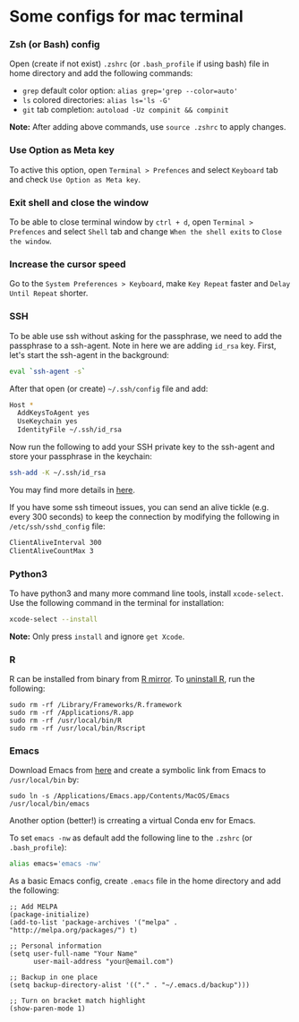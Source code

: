 # Some configs for mac terminal 

### Zsh (or Bash) config
Open (create if not exist) `.zshrc` (or `.bash_profile` if using bash) file in home directory and add the following commands:

- `grep` default color option: `alias grep='grep --color=auto'`
- `ls` colored directories: `alias ls='ls -G'`
- `git` tab completion: `autoload -Uz compinit && compinit`

**Note:** After adding above commands, use `source .zshrc` to apply changes.

### Use Option as Meta key
To active this option, open `Terminal > Prefences` and select `Keyboard` tab and check `Use Option as Meta key`.

### Exit shell and close the window
To be able to close terminal window by `ctrl + d`, open `Terminal > Prefences` and select `Shell` tab and change `When the shell exits` to `Close the window`.

### Increase the cursor speed
Go to the `System Preferences > Keyboard`, make `Key Repeat` faster and `Delay Until Repeat` shorter.

### SSH
To be able use ssh without asking for the passphrase, we need to add the passphrase to a ssh-agent. Note in here we are adding `id_rsa` key. First, let's start the ssh-agent in the background:

```bash
eval `ssh-agent -s`
```

After that open (or create) `~/.ssh/config` file and add:

```bash
Host *
  AddKeysToAgent yes
  UseKeychain yes
  IdentityFile ~/.ssh/id_rsa
```

Now run the following to add your SSH private key to the ssh-agent and store your passphrase in the keychain:

```bash
ssh-add -K ~/.ssh/id_rsa
```

You may find more details in [here](https://docs.github.com/en/github/authenticating-to-github/connecting-to-github-with-ssh/generating-a-new-ssh-key-and-adding-it-to-the-ssh-agent).

If you have some ssh timeout issues, you can send an alive tickle (e.g. every 300 seconds) to keep the connection by modifying the following in ` /etc/ssh/sshd_config` file:

```bash
ClientAliveInterval 300
ClientAliveCountMax 3
```

### Python3
To have python3 and many more command line tools, install `xcode-select`. Use the following command in the terminal for installation:

```bash
xcode-select --install
```

**Note:** Only press `install` and ignore `get Xcode`.

### R
R can be installed from binary from [R mirror](https://mirror.las.iastate.edu/CRAN/). To [uninstall R](https://cran.r-project.org/doc/manuals/r-release/R-admin.html#Uninstalling-under-macOS), run the following:

```
sudo rm -rf /Library/Frameworks/R.framework
sudo rm -rf /Applications/R.app
sudo rm -rf /usr/local/bin/R
sudo rm -rf /usr/local/bin/Rscript
```

### Emacs
Download Emacs from [here](https://emacsformacosx.com) and create a symbolic link from Emacs to `/usr/local/bin` by:

```
sudo ln -s /Applications/Emacs.app/Contents/MacOS/Emacs /usr/local/bin/emacs
```

Another option (better!) is crreating a virtual Conda env for Emacs.

To set `emacs -nw` as default add the following line to the `.zshrc` (or `.bash_profile`):

```bash
alias emacs='emacs -nw'
```

As a basic Emacs config, create `.emacs` file in the home directory and add the following:
```
;; Add MELPA
(package-initialize)
(add-to-list 'package-archives '("melpa" . "http://melpa.org/packages/") t)

;; Personal information
(setq user-full-name "Your Name"
      user-mail-address "your@email.com")

;; Backup in one place
(setq backup-directory-alist '(("." . "~/.emacs.d/backup")))

;; Turn on bracket match highlight
(show-paren-mode 1)
```
